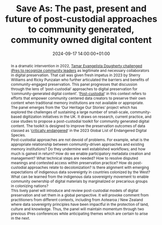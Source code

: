 ---
abstract: "In a dramatic intervention in 2022, [Tamar Evangelista Dougherty challenged
  iPres to recognize community leaders][1] as legitimate and necessary collaborators
  in digital preservation. That call was given fresh impetus in 2023 by Sherry Williams
  and Ricky Punzalan who further articulated the barriers and benefits of community-engaged
  preservation. This panel progresses that discussion through the lens of ‘post-custodial’
  approaches to digital preservation for ‘community-generated digital content’. ‘[Post-custodial][2]’
  in this context refers to efforts that empower community centered data creators
  to preserve their own content when traditional memory institutions are not available
  or appropriate.  \n\nThe panel emerges from the ‘Our Heritage Our Stories’ project
  which has explored the challenges of sustaining a large number of small-scale, community-based
  digitization initiatives in the UK.  It draws on research, current practice, and
  case studies to propose a post-custodial toolkit for community generated digital
  content.  The toolkit is designed to improve the preservation outcomes of data classed
  as ‘[critically endangered][3]’ in the 2023 Global List of Endangered Digital Species.
  \n\nPost-custodial approaches are not devoid of problems.  For example, what is
  the appropriate relationship between community-driven approaches and existing memory
  institutions?  Do they undermine well established workflows; and how much is gained
  in return? How do we enable participatory metadata creation and management?  What
  technical steps are needed? How to resolve disputed meanings and contested access
  within preservation practice? How do post-custodial approaches relate to decolonization?
  Is there alignment with emerging expectations of indigenous data sovereignty in
  countries colonized by the West? What can be learned from the indigenous data sovereignty
  movement to enable community ownership of digital materials by marginalized or precarious
  groups in colonizing nations?\n\nThis lively panel will introduce and review post-custodial
  models of digital preservation and set them in a global perspective.  It will provoke
  comment from practitioners from different contexts, including from Aotearoa / New
  Zealand where data sovereignty principles have been impactful in the protection
  of land, culture and knowledge. Thus, the panel will maintain momentum through two
  previous iPres conferences while anticipating themes which are certain to arise
  in the next. \n\n\n  [1]: https://www.youtube.com/watch?v=lDEWqey559M\n  [2]: https://dictionary.archivists.org/entry/postcustodial.html\n
  \ [3]: https://www.dpconline.org/digipres/champion-digital-preservation/bit-list/critically-endangered/bitlist-community-generated-content"
creators:
- John Sheridan
- Karyn Williamson
- Lorna Hughes
- Valerie Love
- William Kilbride
date: 2024-09-17 14:00:00+01:00
document_url: https://zenodo.org/records/13742764
grand_parent: iPRES
institutions: []
keywords:
- legal and social responsibilities for dp
- start 2 preserve
landing_page_url: ''
language: eng
layout: publication
license: Creative Commons Zero (CC0-1.0)
notes_url: https://docs.google.com/document/d/1mgTgU3cBnGhtUKp56WX6T09a6KFZdxdc2etEVKICP0o/edit#heading=h.aar4tupij1po
parent: iPRES 2024
publication_type: panel
size: null
slides_url: https://zenodo.org/records/13742764
source_name: iPRES
stream_url: https://www.archief.vlaanderen.be/archief/records/dossiers/5acb210228ce4315ae650812d056a482329eb83ed2dc42398a51505dc153be81/documents/da558afc086a4295b13f278b9880987410c0a5a02d2e45389a2e6e3f23ebcd44
title: 'Save As: The past, present and future of post-custodial approaches to community
  generated, community owned digital content'
year: 2024
---